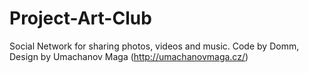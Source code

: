 # Project-Art-Club
Social Network for sharing photos, videos and music.
Code by Domm, Design by Umachanov Maga (http://umachanovmaga.cz/)
